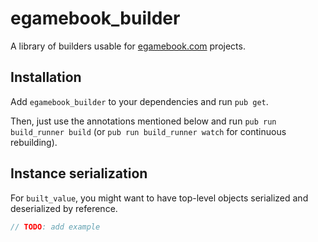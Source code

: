 # egamebook_builder

A library of builders usable for [egamebook.com][] projects.

[egamebook.com]: https://egamebook.com

## Installation

Add `egamebook_builder` to your dependencies and run `pub get`.

Then, just use the annotations mentioned below and run 
`pub run build_runner build` (or `pub run build_runner watch` for continuous
rebuilding).

## Instance serialization

For `built_value`, you might want to have top-level objects serialized
and deserialized by reference. 

```dart
// TODO: add example
```

